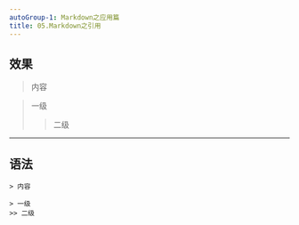 ```yaml
---
autoGroup-1: Markdown之应用篇
title: 05.Markdown之引用
---
```


## 效果

> 内容

> 一级
>> 二级

***

## 语法

```
> 内容

> 一级
>> 二级
```